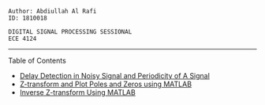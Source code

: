 ```
Author: Abdiullah Al Rafi
ID: 1810018

DIGITAL SIGNAL PROCESSING SESSIONAL
ECE 4124
```
***
Table of Contents
* [Delay Detection in Noisy Signal and Periodicity of A Signal](/Lab4/Lab4.md)
* [Z-transform and Plot Poles and Zeros using MATLAB](LAB5/Lab5_Z_transform.md)
* [Inverse Z-transform Using MATLAB](LAB5/Lab5_Inverse.md)